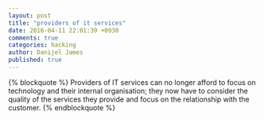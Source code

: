 ```yaml
---
layout: post
title: "providers of it services"
date: 2016-04-11 22:01:39 +0930
comments: true
categories: hacking
author: Danijel James
published: true
---
```

{% blockquote %}
Providers of IT services can no longer afford to focus on technology and their internal organisation; they now have to consider the quality of the services they provide and focus on the relationship with the customer.
{% endblockquote %}
